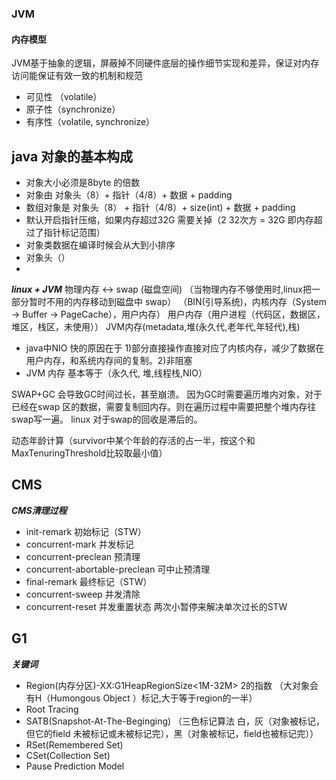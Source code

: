 ### JVM 
#### 内存模型

JVM基于抽象的逻辑，屏蔽掉不同硬件底层的操作细节实现和差异，保证对内存访问能保证有效一致的机制和规范

* 可见性 （volatile）
* 原子性（synchronize）
* 有序性（volatile, synchronize）

## java 对象的基本构成

* 对象大小必须是8byte 的倍数 
* 对象由 对象头（8）+ 指针（4/8）+ 数据 + padding 
* 数组对象是 对象头（8） + 指针（4/8）+ size(int) + 数据 + padding 
* 默认开启指针压缩，如果内存超过32G 需要关掉（2 32次方 = 32G 即内存超过了指针标记范围）
* 对象类数据在编译时候会从大到小排序
* 对象头（）
* 
***linux + JVM*** 
 物理内存  <->  swap (磁盘空间) （当物理内存不够使用时,linux把一部分暂时不用的内存移动到磁盘中 swap）
（BIN(引导系统)，内核内存（System -> Buffer -> PageCache），用户内存）
 用户内存（用户进程（代码区，数据区，堆区，栈区，未使用））
 JVM内存(metadata,堆(永久代,老年代,年轻代),栈)

* java中NIO 快的原因在于 1)部分直接操作直接对应了内核内存，减少了数据在用户内存，和系统内存间的复制。2)非阻塞
* JVM 内存 基本等于（永久代, 堆,线程栈,NIO）  

 SWAP+GC 会导致GC时间过长，甚至崩溃。
 因为GC时需要遍历堆内对象，对于已经在swap 区的数据，需要复制回内存。则在遍历过程中需要把整个堆内存往swap写一遍。
 linux 对于swap的回收是滞后的。

 动态年龄计算（survivor中某个年龄的存活的占一半，按这个和MaxTenuringThreshold比较取最小值）


## CMS
***CMS清理过程***
* init-remark  初始标记（STW）
* concurrent-mark 并发标记
* concurrent-preclean 预清理
* concurrent-abortable-preclean 可中止预清理
* final-remark 最终标记（STW）
* concurrent-sweep 并发清除
* concurrent-reset 并发重置状态
两次小暂停来解决单次过长的STW

## G1
***关键词***
* Region(内存分区)-XX:G1HeapRegionSize<1M-32M> 2的指数
（大对象会有H（Humongous Object ）标记,大于等于region的一半）
* Root Tracing
* SATB(Snapshot-At-The-Beginging)
（三色标记算法 白，灰（对象被标记，但它的field 未被标记或未被标记完），黑（对象被标记，field也被标记完））
* RSet(Remembered Set)
* CSet(Collection Set)
* Pause Prediction Model
